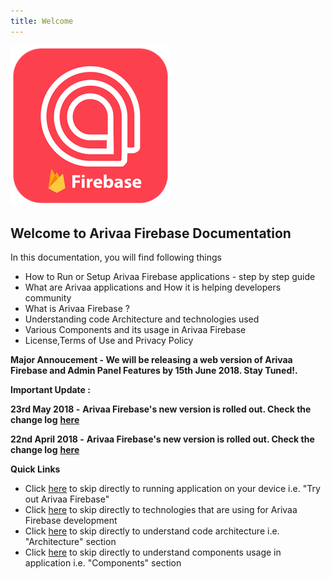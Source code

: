 ```yaml
---
title: Welcome
---
```

![](/assets/icon-256.png)

## **Welcome to Arivaa Firebase Documentation**

In this documentation, you will find following things

* How to Run or Setup Arivaa Firebase applications - step by step guide
* What are Arivaa applications and How it is helping developers community
* What is Arivaa Firebase ?
* Understanding code Architecture and technologies used
* Various Components and its usage in Arivaa Firebase
* License,Terms of Use and Privacy Policy

**Major Annoucement - We will be releasing a web version of Arivaa  Firebase  and  Admin Panel Features by 15th June 2018. Stay Tuned!.**

**Important Update :** 

**23rd May 2018 -** **Arivaa Firebase's new version is rolled out. Check the change log** [**here**](../overview/changelog)

**22nd April 2018 -** **Arivaa Firebase's new version is rolled out. Check the change log** [**here**](../overview/changelog)

**Quick Links**

* Click [here](../overview/buy-and-try-out-arivaa-apps) to skip directly to running application on your device i.e. "Try out Arivaa Firebase"
* Click [here](../overview/technologies) to skip directly to technologies that are using for Arivaa Firebase development 
* Click [here](../architecture/project-structure-and-organization) to skip directly to understand code architecture i.e. "Architecture" section
* Click [here](../components/form) to skip directly to understand components usage in application i.e. "Components" section
